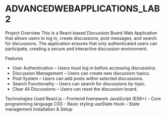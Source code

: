 # ADVANCEDWEBAPPLICATIONS_LAB2
Project Overview
This is a React-based Discussion Board Web Application that allows users to log in, create discussions, post messages, and search for discussions. The application ensures that only authenticated users can participate, creating a secure and interactive discussion environment.

Features
- User Authentication – Users must log in before accessing discussions.
- Discussion Management – Users can create new discussion topics.
- Post System – Users can add posts within selected discussions.
- Search Functionality – Users can search for discussions by topic.
- Clear All Discussions – Users can reset the discussion board.

Technologies Used
React.js – Frontend framework
JavaScript (ES6+) – Core programming language
CSS – Basic styling
useState Hook – State management
Installation & Setup
